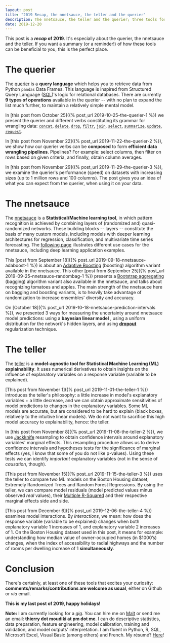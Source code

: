 ```yaml
---
layout: post
title: "2019 Recap, the nnetsauce, the teller and the querier"
description: The nnetsauce, the teller and the querier; three tools for Statistical Machine Learning
date: 2019-12-20
---
```


This post is a **_recap_ of 2019**. It's especially about the querier, the nnetsauce and the teller. If you want a summary (or a reminder!) of how these tools can be beneficial to you, this is the perfect place. 

# The querier

The [querier](https://github.com/thierrymoudiki/querier) is a __query language__ which helps you to retrieve data from Python `pandas` Data Frames. This language is inspired from Structured Query Language ([SQL](https://en.wikipedia.org/wiki/SQL))'s logic for relational databases. There are currently __9 types of operations__ available in the querier -- with no plan to expand the list much further, to maintain a relatively simple mental model.

In [this post from October 25]({% post_url 2019-10-25-the-querier-1 %}) we present the querier and different verbs constituting its grammar for wrangling data: [`concat`](https://github.com/thierrymoudiki/querier/tree/master/querier/demo/thierrymoudiki_251019_concat.ipynb), [`delete`](https://github.com/thierrymoudiki/querier/tree/master/querier/demo/thierrymoudiki_241019_delete.ipynb), [`drop`](https://github.com/thierrymoudiki/querier/tree/master/querier/demo/thierrymoudiki_241019_drop.ipynb), [`filtr`](https://github.com/thierrymoudiki/querier/tree/master/querier/demo/thierrymoudiki_231019_filtr.ipynb), [`join`](https://github.com/thierrymoudiki/querier/tree/master/querier/demo/thierrymoudiki_231019_join.ipynb), [`select`](https://github.com/thierrymoudiki/querier/tree/master/querier/demo/thierrymoudiki_231019_select.ipynb), [`summarize`](https://github.com/thierrymoudiki/querier/tree/master/querier/demo/thierrymoudiki_231019_summarize.ipynb), [`update`](https://github.com/thierrymoudiki/querier/tree/master/querier/demo/thierrymoudiki_251019_update.ipynb), [`request`](https://github.com/thierrymoudiki/querier/tree/master/querier/demo/thierrymoudiki_231019_request.ipynb). 
 

In [this post from November 22]({% post_url 2019-11-22-the-querier-2 %}), we show how our querier verbs can be __composed__ to form __efficient data wrangling pipelines__. Pipelines? For example: select columns, then filter on rows based on given criteria, and finally, obtain column averages.

In [this post from November 29]({% post_url 2019-11-29-the-querier-3 %}), we examine the querier's performance (speed) on datasets with increasing sizes (up to 1 million rows and 100 columns). The post gives you an idea of what you can expect from the querier, when using it on your data. 

# The nnetsauce

The [nnetsauce](https://github.com/thierrymoudiki/nnetsauce) is a __Statistical/Machine learning tool__,  in which pattern recognition is achieved by combining layers of (randomized and) quasi-randomized networks. These building blocks -- layers --  constitute the basis of many custom models, including models with deeper learning architectures for regression, classification, and multivariate time series forecasting. The [following page](https://thierrymoudiki.github.io/software/nnetsauce/index.html) illustrates different use cases for the nnetsauce, including deep learning application examples. 

This [post from September 18]({% post_url 2019-09-18-nnetsauce-adaboost-1 %}) is about an [Adaptive Boosting](https://en.wikipedia.org/wiki/AdaBoost) (boosting) algorithm variant available in the nnetsauce. This other [post from September 25]({% post_url 2019-09-25-nnetsauce-randombag-1 %}) presents a [Bootstrap aggregating](https://en.wikipedia.org/wiki/Bootstrap_aggregating) (bagging) algorithm variant also available in the nnetsauce, and talks about recognizing tomatoes and apples. The main strength of the nnetsauce here on bagging and boosting variants, is to heavily take advantage of randomization to increase ensembles' diversity and accuracy. 

On [October 18]({% post_url 2019-10-18-nnetsauce-prediction-intervals %}), we presented 3 ways for measuring the uncertainty around nnetsauce model predictions: using a __bayesian linear model__ , using a uniform distribution for the network's hidden layers, and using [__dropout__](https://en.wikipedia.org/wiki/Dropout_(neural_networks)) regularization technique. 



# The teller

The [teller](https://github.com/thierrymoudiki/teller) is a __model-agnostic tool for Statistical Machine Learning (ML) explainability__. It uses numerical derivatives to obtain insights on the influence of explanatory variables on a response variable (variable to be explained). 

[This post from November 1]({% post_url 2019-11-01-the-teller-1 %}) introduces the teller's philosophy: a little increase in model's explanatory variables + a little decrease, and we can obtain approximate sensitivities of model predictions to changes in the explanatory variables. Some ML models are accurate, but are considered to be hard to explain (black boxes, relatively to the intuitive linear models). We do not want to sacrifice this high model accuracy to explainability, hence: the teller. 

In [this post from November 8]({% post_url 2019-11-08-the-teller-2 %}), we use [Jackknife](https://en.m.wikipedia.org/wiki/Jackknife_resampling) resampling to obtain confidence intervals around explanatory variables' marginal effects. This resampling procedure allows us to derive confidence intervals and hypotheses tests for the significance of marginal effects (yes, I know that some of you do not like p-values). Using these tests we can identify _important_ explanatory variables (not in the sense of _causation_, though).

[This post from November 15]({% post_url 2019-11-15-the-teller-3 %}) uses the teller to compare two ML models on the Boston Housing dataset; Extremely Randomized  Trees and Random Forest Regressions. By using the teller, we can compare model residuals (model predicted values minus observed _real_ values), their [Multiple R-Squared](https://en.wikipedia.org/wiki/Coefficient_of_determination) and their respective marginal effects side and side. 

 [This post from December 6]({% post_url 2019-12-06-the-teller-4 %}) examines model interactions. By _interactions_, we mean: how does the response variable (variable to be explained) changes when both explanatory variable 1 increases of 1, and  explanatory variable 2 increases of 1. On the Boston Housing dataset used in this post, it means for example: understanding how median value of owner-occupied homes (in $1000’s) changes, when the index of accessibility to radial highways and the number of rooms per dwelling increase of 1 __simultaneously__. 

# Conclusion

There's certainly, at least one of these tools that excites your curiosity: __comments/remarks/contributions are welcome as usual__, either on Github or _via_ email. 


__This is my last post of 2019, happy holidays!__


__Note:__ I am currently looking for a _gig_. You can hire me on [Malt](https://www.malt.fr/profile/thierrymoudiki) or send me an email: __thierry dot moudiki at pm dot me__. I can do descriptive statistics, data preparation, feature engineering, model calibration, training and validation, and model outputs' interpretation. I am fluent in Python, R, SQL, Microsoft Excel, Visual Basic (among others) and French. My résumé? [Here]({{base}}/cv/thierry-moudiki.pdf)!



